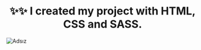   <h1 style="text-align: center;">✨✨ I created my project with HTML, CSS and SASS. </h1>

![Adsız](https://github.com/esraarnusaslan/Weather-Card-Scss-Project/assets/131678210/d8d8412b-0934-483a-a72a-0563863db1de)
